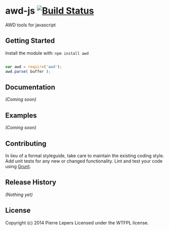 # awd-js [![Build Status](https://secure.travis-ci.org/plepers/AWD_js.png?branch=master)](http://travis-ci.org/plepers/AWD_js)

AWD tools for javascript

## Getting Started
Install the module with: `npm install awd`

```javascript

var awd = require('awd');
awd.parse( buffer );

```

## Documentation
_(Coming soon)_

## Examples
_(Coming soon)_

## Contributing
In lieu of a formal styleguide, take care to maintain the existing coding style. Add unit tests for any new or changed functionality. Lint and test your code using [Grunt](http://gruntjs.com/).

## Release History
_(Nothing yet)_

## License
Copyright (c) 2014 Pierre Lepers
Licensed under the WTFPL license.
